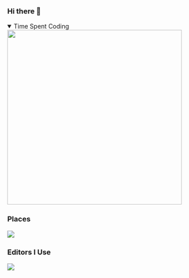 ### Hi there 👋

<details open>
  <summary>Time Spent Coding</summary>
  <img src="https://wakatime.com/share/@63713104-baa1-465e-aada-20fefd431fd7/b4ee476d-6373-4319-94e7-982ee2aace00.svg" width=400>
</details>

### Places
![](https://img.shields.io/youtube/channel/subscribers/UC8EOX8KAaesGhesOHzmcyzw?color=FF0000&logo=youtube&style=for-the-badge&link=https://www.youtube.com/BenjaminHalko)

### Editors I Use
![](https://img.shields.io/badge/VSCode-007ACC?logo=visualstudiocode&style=for-the-badge)
